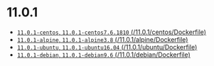 # 11.0.1
+ [`11.0.1-centos`, `11.0.1-centos7.6.1810` (/11.0.1/centos/Dockerfile) ](/11.0.1/centos/Dockerfile)
+ [`11.0.1-alpine`, `11.0.1-alpine3.8` (/11.0.1/alpine/Dockerfile) ](/11.0.1/alpine/Dockerfile)
+ [`11.0.1-ubuntu`, `11.0.1-ubuntu16.04` (/11.0.1/ubuntu/Dockerfile) ](/11.0.1/ubuntu/Dockerfile)
+ [`11.0.1-debian`, `11.0.1-debian9.6` (/11.0.1/debian/Dockerfile) ](/11.0.1/debian/Dockerfile)
